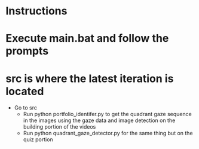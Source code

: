 # Instructions 
# Execute main.bat and follow the prompts 

# src is where the latest iteration is located 

* Go to src 
	* Run python portfolio_identifer.py to get the quadrant gaze sequence in the images using the gaze data and image detection on the building portion of the videos 
	* Run python quadrant_gaze_detector.py for the same thing but on the quiz portion 